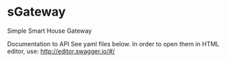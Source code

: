 # sGateway
Simple Smart House Gateway

Documentation to API
See yaml files below.
In order to open them in HTML editor, use: http://editor.swagger.io/#/